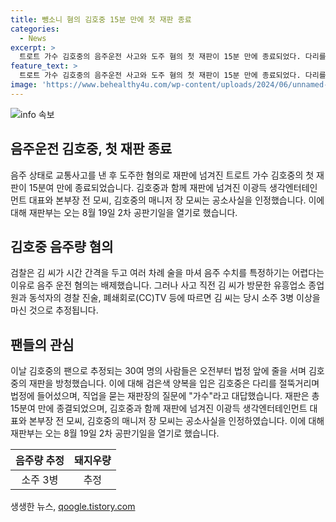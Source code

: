 ```yaml
---
title: 뺑소니 혐의 김호중 15분 만에 첫 재판 종료
categories:
  - News
excerpt: >
  트로트 가수 김호중의 음주운전 사고와 도주 혐의 첫 재판이 15분 만에 종료되었다. 다리를 절뚝거리며 법정에 나선 그는 직업을 가수로 밝히고, 측 변호인은 다음 기일에 입장을 밝힐 예정이라고 밝혔다. 이에 더불어 김호중의 팬으로 추정되는 30여 명의 사람들이 법정 앞에서 재판을 방청하기도 했다. 재판부는 8월 19일 2차 공판기일을 열 예정이며, 김호중은 음주 운전 혐의는 배제되었으나 음주 수치가 높았을 것으로 추정되는 점이 논란이 되고 있다.
feature_text: >
  트로트 가수 김호중의 음주운전 사고와 도주 혐의 첫 재판이 15분 만에 종료되었다. 다리를 절뚝거리며 법정에 나선 그는 직업을 가수로 밝히고, 측 변호인은 다음 기일에 입장을 밝힐 예정이라고 밝혔다. 이에 더불어 김호중의 팬으로 추정되는 30여 명의 사람들이 법정 앞에서 재판을 방청하기도 했다. 재판부는 8월 19일 2차 공판기일을 열 예정이며, 김호중은 음주 운전 혐의는 배제되었으나 음주 수치가 높았을 것으로 추정되는 점이 논란이 되고 있다.
image: 'https://www.behealthy4u.com/wp-content/uploads/2024/06/unnamed-file.png'
---
```


<p><img src="https://www.behealthy4u.com/wp-content/uploads/2024/06/unnamed-file.png" alt="info 속보" /></p>

<h2 data-ke-size="size26">음주운전 김호중, 첫 재판 종료</h2>

<p data-ke-size="size16">음주 상태로 교통사고를 낸 후 도주한 혐의로 재판에 넘겨진 트로트 가수 김호중의 첫 재판이 15분여 만에 종료되었습니다. 김호중과 함께 재판에 넘겨진 이광득 생각엔터테인먼트 대표와 본부장 전 모씨, 김호중의 매니저 장 모씨는 공소사실을 인정했습니다. 이에 대해 재판부는 오는 8월 19일 2차 공판기일을 열기로 했습니다.</p>

<h2 data-ke-size="size26">김호중 음주량 혐의</h2>

<p data-ke-size="size16">검찰은 김 씨가 시간 간격을 두고 여러 차례 술을 마셔 음주 수치를 특정하기는 어렵다는 이유로 음주 운전 혐의는 배제했습니다. 그러나 사고 직전 김 씨가 방문한 유흥업소 종업원과 동석자의 경찰 진술, 폐쇄회로(CC)TV 등에 따르면 김 씨는 당시 소주 3병 이상을 마신 것으로 추정됩니다.</p>

<h2 data-ke-size="size26">팬들의 관심</h2>

<p data-ke-size="size16">이날 김호중의 팬으로 추정되는 30여 명의 사람들은 오전부터 법정 앞에 줄을 서며 김호중의 재판을 방청했습니다. 이에 대해 검은색 양복을 입은 김호중은 다리를 절뚝거리며 법정에 들어섰으며, 직업을 묻는 재판장의 질문에 "가수"라고 대답했습니다. 재판은 총 15분여 만에 종결되었으며, 김호중과 함께 재판에 넘겨진 이광득 생각엔터테인먼트 대표와 본부장 전 모씨, 김호중의 매니저 장 모씨는 공소사실을 인정하였습니다. 이에 대해 재판부는 오는 8월 19일 2차 공판기일을 열기로 했습니다.</p>

<table>
    <thead>
        <tr>
            <th style="text-align: center; height: 17px;"><b>음주량 추정</b></th>
            <th style="text-align: center; height: 17px;"><b>돼지우량</b></th>
        </tr>
    </thead>
    <tbody>
        <tr>
            <td style="text-align: center; height: 17px;">소주 3병</td>
            <td style="text-align: center; height: 17px;">추정</td>
        </tr>
    </tbody>
</table>
생생한 뉴스, <a href="https://qoogle.tistory.com" rel="dofollow">qoogle.tistory.com</a>


